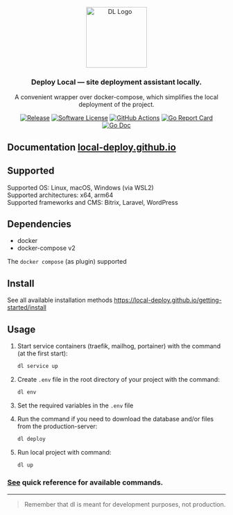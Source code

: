 <p align="center">
  <img alt="DL Logo" src="https://avatars.githubusercontent.com/u/92750175?v=4&s=200" height="140" />
  <h3 align="center">Deploy Local — site deployment assistant locally.</h3>
  <p align="center">A convenient wrapper over docker-compose, which simplifies the local deployment of the project.</p>
  <p align="center">
    <a href="https://github.com/local-deploy/dl/releases/latest"><img alt="Release" src="https://img.shields.io/github/release/local-deploy/dl.svg?style=for-the-badge"></a>
    <a href="/LICENSE"><img alt="Software License" src="https://img.shields.io/badge/license-MIT-brightgreen.svg?style=for-the-badge"></a>
    <a href="https://github.com/local-deploy/dl/actions?workflow=release"><img alt="GitHub Actions" src="https://img.shields.io/github/actions/workflow/status/local-deploy/dl/.github/workflows/release.yml?style=for-the-badge"></a>
    <a href="https://goreportcard.com/report/github.com/local-deploy/dl"><img alt="Go Report Card" src="https://goreportcard.com/badge/github.com/local-deploy/dl?style=for-the-badge"></a>
    <a href="http://godoc.org/github.com/local-deploy/dl"><img alt="Go Doc" src="https://img.shields.io/badge/godoc-reference-blue.svg?style=for-the-badge"></a>
  </p>
</p>

## Documentation [local-deploy.github.io](https://local-deploy.github.io/)

## Supported

Supported OS: Linux, macOS, Windows (via WSL2)  
Supported architectures: x64, arm64  
Supported frameworks and CMS: Bitrix, Laravel, WordPress

## Dependencies

- docker
- docker-compose v2

The `docker compose` (as plugin) supported

## Install

See all available installation methods https://local-deploy.github.io/getting-started/install

## Usage

1. Start service containers (traefik, mailhog, portainer) with the command (at the first start):

    ```bash
    dl service up
    ```

2. Create `.env` file in the root directory of your project with the command:

    ```bash
    dl env
    ```
3. Set the required variables in the `.env` file
4. Run the command if you need to download the database and/or files from the production-server:

    ```bash
    dl deploy
    ```
5. Run local project with command:

    ```bash
    dl up
    ```

### [See](docs/dl.md) quick reference for available commands.

---

> Remember that dl is meant for development purposes, not production.
